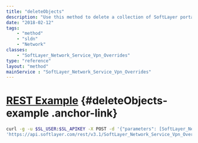 ```yaml
---
title: "deleteObjects"
description: "Use this method to delete a collection of SoftLayer portal VPN user subnet overrides. "
date: "2018-02-12"
tags:
    - "method"
    - "sldn"
    - "Network"
classes:
    - "SoftLayer_Network_Service_Vpn_Overrides"
type: "reference"
layout: "method"
mainService : "SoftLayer_Network_Service_Vpn_Overrides"
---
```


# [REST Example](#deleteObjects-example) <a href="/article/rest/"><i class="fas fa-question"></i></a> {#deleteObjects-example .anchor-link} 
```bash
curl -g -u $SL_USER:$SL_APIKEY -X POST -d '{"parameters": [SoftLayer_Network_Service_Vpn_Overrides]}' \
'https://api.softlayer.com/rest/v3.1/SoftLayer_Network_Service_Vpn_Overrides/deleteObjects'
```
